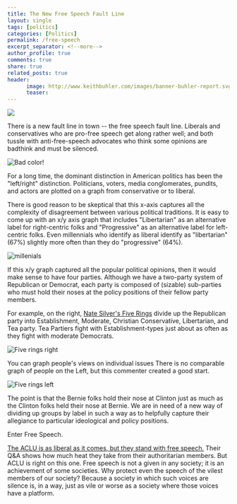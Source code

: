```yaml
---
title: The New Free Speech Fault Line
layout: single
tags: [politics]
categories: [Politics]
permalink: /free-speech
excerpt_separator: <!--more-->
author_profile: true
comments: true
share: true
related_posts: true
header:
      image: http://www.keithbuhler.com/images/banner-buhler-report.svg
      teaser: 
---
```



<img src="http://www.sanluisobispo.com/news/local/education/fob4u5/picture54214490/ALTERNATES/FREE_768/Cal+Poly+Protest00694"> 

There is a new fault line in town -- the free speech fault line. Liberals and conservatives who are pro-free speech get along rather well; and both tussle with anti-free-speech advocates who think some opinions are badthink and must be silenced.

<!--more-->

![Bad color!](https://i.ytimg.com/vi/RFkVbOye_Vo/maxresdefault.jpg)

For a long time, the dominant distinction in American politics has been the "left/right" distinction. Politicians, voters, media conglomerates, pundits, and actors are plotted on a graph from conservative or to liberal.


There is good reason to be skeptical that this x-axis captures all the complexity of disagreement between various political traditions. It is easy to come up with an x/y axis graph that includes "Libertarian" as an alternative label for right-centric folks and "Progressive" as an alternative label for left-centric folks. Even millennials who identify as liberal identify as "libertarian" (67%) slightly more often than they do "progressive" (64%). 

![millenials](https://d1jn4vzj53eli5.cloudfront.net/mc/eekins/2014_07/7_sociallyinclined.jpg?h=301&w=475)

If this x/y graph captured all the popular political opinions, then it would make sense to have four parties. Although we have a two-party system of Republican or Democrat, each party is composed of (sizable) sub-parties who must hold their noses at the policy positions of their fellow party members. 

For example, on the right, [Nate Silver's Five Rings](http://fivethirtyeight.com/datalab/romney-and-the-gops-five-ring-circus/) divide up the Republican party into Establishment, Moderate, Christian Conservative, Libertarian, and Tea party. Tea Partiers fight with Establishment-types just about as often as they fight with moderate Democrats. 

![Five rings right](http://i2.wp.com/espnfivethirtyeight.files.wordpress.com/2015/01/silver-datalab-candidate-venn1.png?quality=90&strip=all&w=575&ssl=1)

You can graph people's views on individual issues
There is no comparable graph of people on the Left, but this commenter created a good start.

![Five rings left](http://uselectionatlas.org/FORUM/GALLERY/12956_14_09_15_6_08_46.png)

The point is that the Bernie folks hold their nose at Clinton just as much as the Clinton folks held their nose at Bernie. We are in need of a new way of dividing up groups by label in such a way as to helpfully capture their allegiance to particular ideological and policy positions. 

Enter Free Speech. 

[The ACLU is as liberal as it comes, but they stand with free speech.](https://www.aclu.org/hate-speech-campus?redirect=free-speech/hate-speech-campus) Their Q&A shows how much heat they take from their authoritarian members. But ACLU is right on this one. Free speech is not a given in any society; it is an achievement of some societies. Why protect even the speech of the vilest members of our society? Because a society in which such voices are silence is, in a way, just as vile or worse as a society where those voices have a platform. 